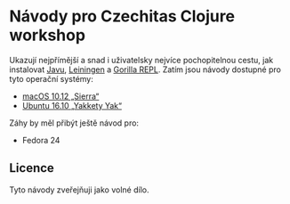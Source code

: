# Návody pro Czechitas Clojure workshop

Ukazují nejpřímější a snad i uživatelsky nejvíce pochopitelnou cestu, jak instalovat [Javu](https://java.com), [Leiningen](https://leiningen.org) a [Gorilla REPL](http://gorilla-repl.org). Zatím jsou návody dostupné pro tyto operační systémy:

- [macOS 10.12 „Sierra“](macos.md)
- [Ubuntu 16.10 „Yakkety Yak“](ubuntu.md)

Záhy by měl přibýt ještě návod pro:

- Fedora 24


## Licence

Tyto návody zveřejňuji jako volné dílo.
